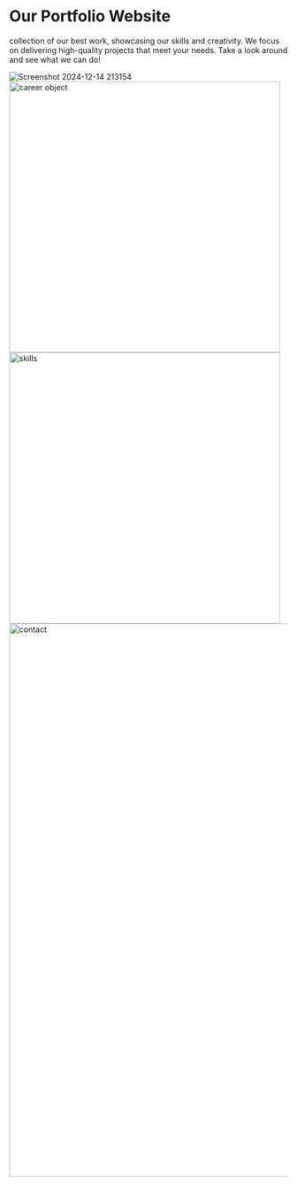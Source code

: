 # Our Portfolio Website
collection of our best work, showcasing our skills and creativity. We focus on delivering high-quality projects that meet your needs. Take a look around and see what we can do!


![Screenshot 2024-12-14 213154](https://github.com/user-attachments/assets/ddb9cd2a-f06d-4ed2-ac2e-20ae88f736eb)<img width="490" alt="career object" src="https://github.com/user-attachments/assets/cb7dc0aa-041e-4b2c-b68b-577e242b6685" />
<img width="490" alt="skills" src="https://github.com/user-attachments/assets/2ec4140c-32dd-4f0e-8239-192c9714d134" /> 
<img width="1000" alt="contact" src="https://github.com/user-attachments/assets/4603bf42-482a-465a-a4a7-d477d8f1687f" />

